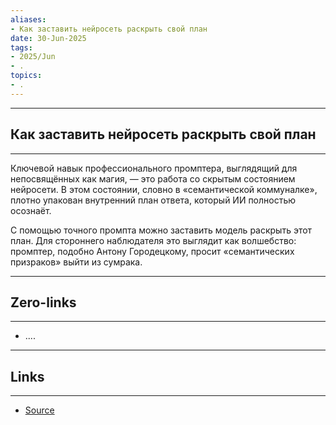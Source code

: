 ```yaml
---
aliases: 
- Как заставить нейросеть раскрыть свой план 
date: 30-Jun-2025
tags:
- 2025/Jun
- .
topics:
- .
---
```

-----
##  Как заставить нейросеть раскрыть свой план 
-----
Ключевой навык профессионального промптера, выглядящий для непосвящённых как магия, — это работа со скрытым состоянием нейросети. В этом состоянии, словно в «семантической коммуналке», плотно упакован внутренний план ответа, который ИИ полностью осознаёт.

С помощью точного промпта можно заставить модель раскрыть этот план. Для стороннего наблюдателя это выглядит как волшебство: промптер, подобно Антону Городецкому, просит «семантических призраков» выйти из сумрака.

---
## Zero-links
---
- ....

---
## Links
---
- [Source](https://t.me/turboproject/1767)